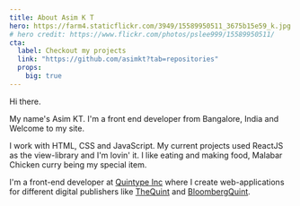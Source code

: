 ```yaml
---
title: About Asim K T
hero: https://farm4.staticflickr.com/3949/15589950511_3675b15e59_k.jpg
# hero credit: https://www.flickr.com/photos/pslee999/15589950511/
cta:
  label: Checkout my projects
  link: "https://github.com/asimkt?tab=repositories"
  props:
    big: true
---
```


Hi there.

My name's Asim KT. I'm a front end developer from Bangalore, India and Welcome to my site.

I work with HTML, CSS and JavaScript. My current projects used ReactJS as the view-library and I'm lovin' it.
I like eating and making food, Malabar Chicken curry being my special item.

I'm a front-end developer at [Quintype Inc](http://quintype.com/) where I create web-applications for different digital publishers like
[TheQuint](http://thequint.com/) and [BloombergQuint](http://bloombergquint.com/).

